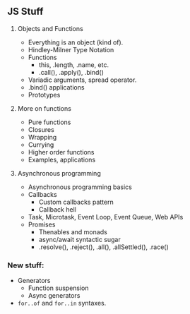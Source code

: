 ## JS Stuff

1. Objects and Functions
	- Everything is an object (kind of).
	- Hindley-Milner Type Notation
	- Functions
		- this, .length, .name, etc.
		- .call(), .apply(), .bind()
	- Variadic arguments, spread operator.
	- .bind() applications
	- Prototypes


2. More on functions
	- Pure functions
	- Closures
	- Wrapping
	- Currying
	- Higher order functions
	- Examples, applications


3. Asynchronous programming
	- Asynchronous programming basics
	- Callbacks
		- Custom callbacks pattern
		- Callback hell
	- Task, Microtask, Event Loop, Event Queue, Web APIs
	- Promises
		- Thenables and monads
		- async/await syntactic sugar
		- .resolve(), .reject(), .all(), .allSettled(), .race()


### New stuff:
- Generators
	- Function suspension
	- Async generators
- `for..of` and `for..in` syntaxes.
